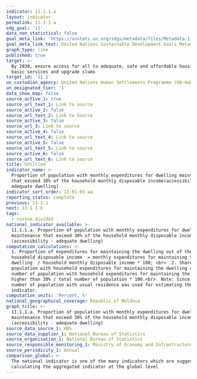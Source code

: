 ```yaml
---
indicator: 11.1.1.a
layout: indicator
permalink: 11-1-1-a
sdg_goal: '11'
data_non_statistical: false
goal_meta_link: 'https://unstats.un.org/sdgs/metadata/files/Metadata-11-01-01.pdf'
goal_meta_link_text: United Nations Sustainable Development Goals Metadata (PDF 93.1 KB)
graph_type: line
published: true
target: >-
  By 2030, ensure access for all to adequate, safe and affordable housing and
  basic services and upgrade slums
target_id: '11.1'
un_custodian_agency: United Nations Human Settlements Programme (UN-Habitat)
un_designated_tier: '1'
data_show_map: false
source_active_1: true
source_url_text_1: Link to source
source_active_2: false
source_url_text_2: Link to Source
source_active_3: false
source_url_3: Link to source
source_active_4: false
source_url_text_4: Link to source
source_active_5: false
source_url_text_5: Link to source
source_active_6: false
source_url_text_6: Link to source
title: Untitled
indicator_name: >-
  Proportion of population with monthly expenditures for dwelling maintenance
  that exceed 30% of the household monthly disposable income(accessibility -
  adequate dwelling)
indicator_sort_order: 11-01-01-aa
reporting_status: complete
previous: 11-1-1
next: 11-1-1-b
tags:
  - custom.divided
national_indicator_available: >-
  11.1.1.a. Proportion of population with monthly expenditures for dwelling
  maintenance that exceed 30% of the household monthly disposable income.
  (accessibility - adequate dwelling)
computation_calculations: >-
  1. Proportion of expenditures for maintaining the dwelling out of the
  household disposable income  = monthly expenditures for maintaining the
  dwelling  / household monthly disposable income * 100; <br>  2. Share of
  population with household expenditures for maintaining the dwelling over 30% =
  number of population with household expenditures for maintaining the dwelling
  higher than 30% / total number of population * 100.<br>  Note: Since 2014, the
  number of population with usual residence was used for estimating the
  indicator.
computation_units: 'Percent, %'
national_geographical_coverage: Republic of Moldova
graph_title: >-
  11.1.1.a. Proportion of population with monthly expenditures for dwelling
  maintenance that exceed 30% of the household monthly disposable income.
  (accessibility - adequate dwelling)
source_data_source_1: HBS
source_data_supplier_1: National Bureau of Statistics
source_organisation_1: National Bureau of Statistics
source_responsible_monitoring_1: Ministry of Economy and Infrastructure
source_periodicity_1: Annual
comparison_global: >-
  The national indicator is one of the many indicators which are suggested for
  calculating the aggregated indicator at the global level
---
```

